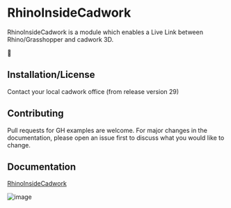 # RhinoInsideCadwork

RhinoInsideCadwork is a module which enables a Live Link between Rhino/Grasshopper and cadwork 3D. 

:rocket:

## Installation/License

Contact your local cadwork office (from release version 29)


## Contributing

Pull requests for GH examples are welcome. For major changes in the documentation, please open an issue first to discuss what you would like to change.

## Documentation

[RhinoInsideCadwork](https://brunner246.github.io/RhinoInsideCadwork/)


![image](https://user-images.githubusercontent.com/71121348/137265572-689b8071-ad09-4b36-a924-9304692e49f9.png)

